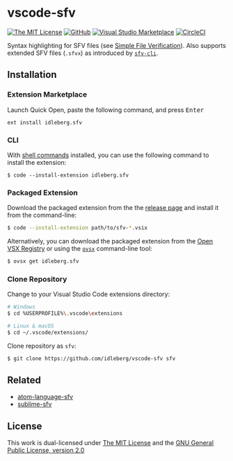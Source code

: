 # vscode-sfv

[![The MIT License](https://flat.badgen.net/badge/license/MIT/orange)](http://opensource.org/licenses/MIT)
[![GitHub](https://flat.badgen.net/github/release/idleberg/vscode-sfv)](https://github.com/idleberg/vscode-sfv/releases)
[![Visual Studio Marketplace](https://vsmarketplacebadge.apphb.com/installs-short/idleberg.sfv.svg?style=flat-square)](https://marketplace.visualstudio.com/items?itemName=idleberg.sfv)
[![CircleCI](https://flat.badgen.net/circleci/github/idleberg/vscode-sfv)](https://circleci.com/gh/idleberg/vscode-sfv)

Syntax highlighting for SFV files (see [Simple File Verification](https://www.wikiwand.com/en/Simple_file_verification)). Also supports extended SFV files (`.sfvx`) as introduced by [`sfv-cli`](https://www.npmjs.com/package/sfv-cli).

## Installation

### Extension Marketplace

Launch Quick Open, paste the following command, and press <kbd>Enter</kbd>

`ext install idleberg.sfv`

### CLI

With [shell commands](https://code.visualstudio.com/docs/editor/command-line) installed, you can use the following command to install the extension:

`$ code --install-extension idleberg.sfv`

### Packaged Extension

Download the packaged extension from the the [release page](https://github.com/idleberg/vscode-sfv/releases) and install it from the command-line:

```bash
$ code --install-extension path/to/sfv-*.vsix
```

Alternatively, you can download the packaged extension from the [Open VSX Registry](https://open-vsx.org/) or using the [`ovsx`](https://www.npmjs.com/package/ovsx) command-line tool:

```bash
$ ovsx get idleberg.sfv
```

### Clone Repository

Change to your Visual Studio Code extensions directory:

```bash
# Windows
$ cd %USERPROFILE%\.vscode\extensions

# Linux & macOS
$ cd ~/.vscode/extensions/
```

Clone repository as `sfv`:

```bash
$ git clone https://github.com/idleberg/vscode-sfv sfv
```
## Related

- [atom-language-sfv](https://github.com/idleberg/atom-language-sfv)
- [sublime-sfv](https://github.com/idleberg/sublime-sfv)

## License

This work is dual-licensed under [The MIT License](https://opensource.org/licenses/MIT) and the [GNU General Public License, version 2.0](https://opensource.org/licenses/GPL-2.0)
